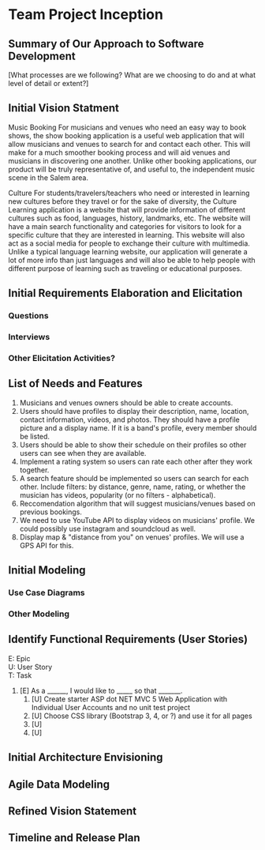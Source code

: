 Team Project Inception
=====================================

## Summary of Our Approach to Software Development

[What processes are we following?  What are we choosing to do and at what level of detail or extent?]

## Initial Vision Statment
Music Booking
For musicians and venues who need an easy way to book shows, the show booking application is a useful web application that will allow musicians and venues to search for and contact each other. This will make for a much smoother booking process and will aid venues and musicians in discovering one another. Unlike other booking applications, our product will be truly representative of, and useful to, the independent music scene in the Salem area.

Culture
For students/travelers/teachers who need or interested in learning new cultures before they travel or for the sake of diversity, the Culture Learning application is a website that will provide information of different cultures such as food, languages, history, landmarks, etc. The website will have a main search functionality and categories for visitors to look for a specific culture that they are interested in learning. This website will also act as a social media for people to exchange their culture with multimedia. Unlike a typical language learning website, our application will generate a lot of more info than just languages and will also be able to help people with different purpose of learning such as traveling or educational purposes.

## Initial Requirements Elaboration and Elicitation

### Questions


### Interviews

### Other Elicitation Activities?

## List of Needs and Features

1. Musicians and venues owners should be able to create accounts.
2. Users should have profiles to display their description, name, location, contact information, videos, and photos. They should have a profile picture and a display name. If it is a band's profile, every member should be listed.
3. Users should be able to show their schedule on their profiles so other users can see when they are available.
4. Implement a rating system so users can rate each other after they work together.
5. A search feature should be implemented so users can search for each other. Include filters: by distance, genre, name, rating, or whether the musician has videos, popularity (or no filters - alphabetical).
6. Reccomendation algorithm that will suggest musicians/venues based on previous bookings.
7. We need to use YouTube API to display videos on musicians' profile. We could possibly use instagram and soundcloud as well.
8. Display map & "distance from you" on venues' profiles. We will use a GPS API for this.

## Initial Modeling

### Use Case Diagrams

### Other Modeling

## Identify Functional Requirements (User Stories)

E: Epic  
U: User Story  
T: Task  

1. [E] As a ______, I would like to _____ so that _______.
   1. [U] Create starter ASP dot NET MVC 5 Web Application with Individual User Accounts and no unit test project
   2. [U] Choose CSS library (Bootstrap 3, 4, or ?) and use it for all pages
   3. [U] 
   4. [U] 

## Initial Architecture Envisioning

## Agile Data Modeling

## Refined Vision Statement

## Timeline and Release Plan
